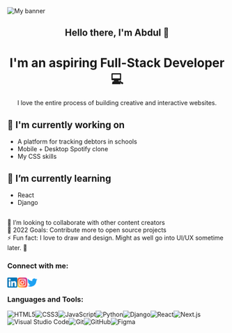 <img src="https://user-images.githubusercontent.com/87391935/184502510-f05e52dd-8c57-427c-9f51-91916bd439db.pn" alt="My banner" />

<h2 align="center">Hello there, I'm Abdul 👋</h2>
<h1 align="center">I'm an aspiring Full-Stack Developer💻</h1>
<p align="center">I love the entire process of building creative and interactive websites.</p>

## 🔭 I'm currently working on
- A platform for tracking debtors in schools
- Mobile + Desktop Spotify clone
- My CSS skills

## 🌱 I’m currently learning
- React
- Django<br />
##
👯 I’m looking to collaborate with other content creators<br />
🥅 2022 Goals: Contribute more to open source projects<br />
⚡ Fun fact: I love to draw and design. Might as well go into UI/UX sometime later. 🤔

### Connect with me:

<a href="https://www.linkedin.com/in/abdullahi-mustafa-1a1996237/"><img align="left" src="/images/linkedin.png" alt="icon | LinkedIn" width="23px"/></a>
<a href="https://www.instagram.com/abdullmustyy/"><img align="left" src="/images/instagram.png" alt="icon | Instagram" width="23px"/></a>
<a href="https://twitter.com/hxnz33"><img align="left" src="/images/twitter.png" alt="icon | Twitter" width="23px"/></a>
<br />

### Languages and Tools:
<img align="left" alt="HTML5" src="https://img.shields.io/badge/html5-%23E34F26.svg?style=plastic&logo=html5&logoColor=white" />
<img align="left" alt="CSS3" src="https://img.shields.io/badge/css3-%231572B6.svg?style=for-the-badge&logo=css3&logoColor=white" />
<img align="left" alt="JavaScript" src="https://img.shields.io/badge/javascript-%23323330.svg?style=for-the-badge&logo=javascript&logoColor=%23F7DF1E" />
<img align="left" alt="Python" src="https://img.shields.io/badge/python-3670A0?style=for-the-badge&logo=python&logoColor=ffdd54" />
<img align="left" alt="Django" src="https://img.shields.io/badge/django-%23092E20.svg?style=for-the-badge&logo=django&logoColor=white" />
<img align="left" alt="React" src="https://img.shields.io/badge/react-%2320232a.svg?style=for-the-badge&logo=react&logoColor=%2361DAFB" />
<img align="left" alt="Next.js" src="https://img.shields.io/badge/Next-black?style=for-the-badge&logo=next.js&logoColor=white" />
<img align="left" alt="Visual Studio Code" src="https://img.shields.io/badge/Visual%20Studio-5C2D91.svg?style=for-the-badge&logo=visual-studio&logoColor=white" />
<img align="left" alt="Git" src="https://img.shields.io/badge/git-%23F05033.svg?style=for-the-badge&logo=git&logoColor=white" />
<img align="left" alt="GitHub" src="https://img.shields.io/badge/github-%23121011.svg?style=for-the-badge&logo=github&logoColor=white" />
<img align="left" alt="Figma" src="https://img.shields.io/badge/figma-%23F24E1E.svg?style=for-the-badge&logo=figma&logoColor=white" />
